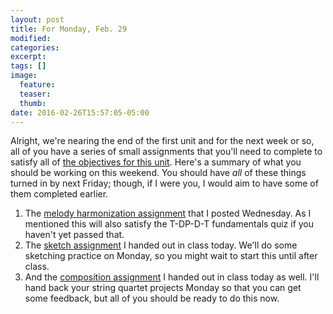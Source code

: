 ```yaml
---
layout: post
title: For Monday, Feb. 29
modified:
categories: 
excerpt:
tags: []
image:
  feature:
  teaser:
  thumb:
date: 2016-02-26T15:57:05-05:00
---
```


Alright, we're nearing the end of the first unit and for the next week or so, all of you have a series of small assignments that you'll need to complete to satisfy all of [the objectives for this unit](/mus106/wt-unit1). Here's a summary of what you should be working on this weekend. You should have *all* of these things turned in by next Friday; though, if I were you, I would aim to have some of them completed earlier. 

1. The [melody harmonization assignment](https://www.dropbox.com/s/vqr9cpmesyfs2au/FLP%20Melody%20Harmonization.pdf?dl=0) that I posted Wednesday. As I mentioned this will also satisfy the T-DP-D-T fundamentals quiz if you haven't yet passed that.
2. The [sketch assignment](https://www.dropbox.com/s/r9twlvs10o1jc5m/FLP%20Sketch.pdf?dl=0) I handed out in class today. We'll do some sketching practice on Monday, so you might wait to start this until after class.
3. And the [composition assignment](https://www.dropbox.com/s/0kun6742fgue8vi/FLP%20Composition%20Assignment.pdf?dl=0) I handed out in class today as well. I'll hand back your string quartet projects Monday so that you can get some feedback, but all of you should be ready to do this now.
